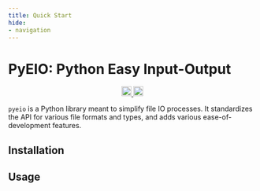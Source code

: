 ```yaml
---
title: Quick Start
hide:
- navigation
---
```


# PyEIO: Python Easy Input-Output

<div align="center">
<a href="https://pypi.org/project/pyeio/" target="_blank">
<img src="https://img.shields.io/pypi/v/pyeio" height=20 style="position: relative;">
</a>
<a href="https://github.com/harttraveller/pyeio/blob/main/LICENSE" target="_blank">
<img src="https://img.shields.io/badge/license-MIT-blue" height=20 style="position: relative;">
</a>
</div>

`pyeio` is a Python library meant to simplify file IO processes. It standardizes the API for various file formats and types, and adds various ease-of-development features.

## Installation



## Usage

<!-- 
## Design

If you plan on using this library, you should familiarize yourself with it's architecture. It is explicitly built to be as standardized, interoperable, and internally symmetrical as possible.

Cover:

- Base format modules, available functions, file format ontology and how categories in ontology are 1:1 mapped with functions in format modules
- Meta format modules
- Various available tools



 -->